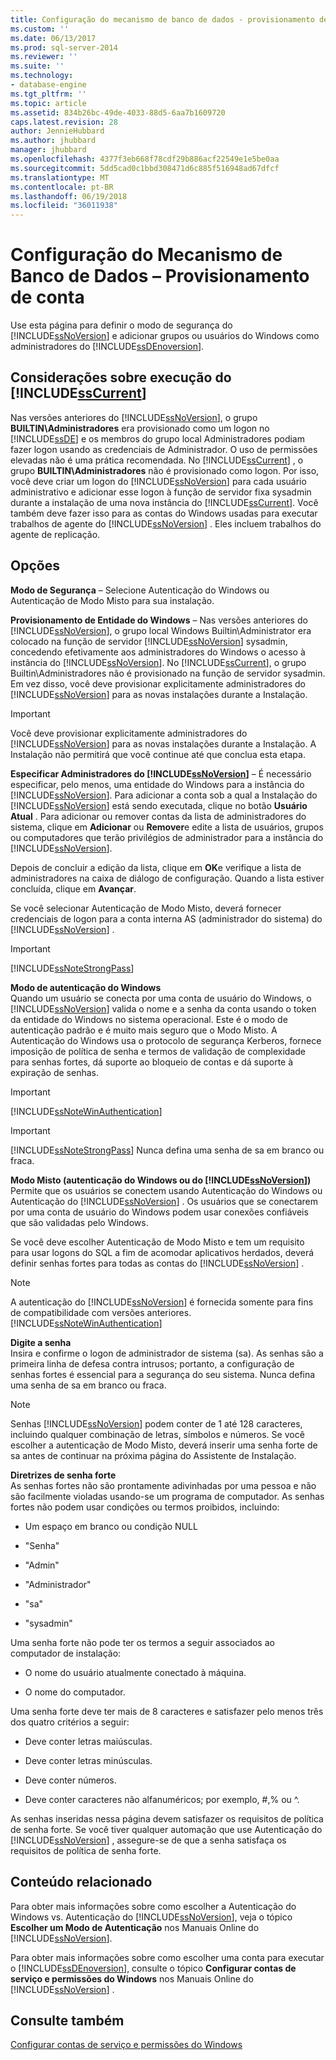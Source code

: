 ```yaml
---
title: Configuração do mecanismo de banco de dados - provisionamento de conta | Microsoft Docs
ms.custom: ''
ms.date: 06/13/2017
ms.prod: sql-server-2014
ms.reviewer: ''
ms.suite: ''
ms.technology:
- database-engine
ms.tgt_pltfrm: ''
ms.topic: article
ms.assetid: 834b26bc-49de-4033-88d5-6aa7b1609720
caps.latest.revision: 28
author: JennieHubbard
ms.author: jhubbard
manager: jhubbard
ms.openlocfilehash: 4377f3eb668f78cdf29b886acf22549e1e5be0aa
ms.sourcegitcommit: 5dd5cad0c1bbd308471d6c885f516948ad67dfcf
ms.translationtype: MT
ms.contentlocale: pt-BR
ms.lasthandoff: 06/19/2018
ms.locfileid: "36011938"
---
```

# <a name="database-engine-configuration---account-provisioning"></a>Configuração do Mecanismo de Banco de Dados – Provisionamento de conta
  Use esta página para definir o modo de segurança do [!INCLUDE[ssNoVersion](../../includes/ssnoversion-md.md)] e adicionar grupos ou usuários do Windows como administradores do [!INCLUDE[ssDEnoversion](../../includes/ssdenoversion-md.md)].  
  
## <a name="considerations-for-running-includesscurrentincludessscurrent-mdmd"></a>Considerações sobre execução do [!INCLUDE[ssCurrent](../../includes/sscurrent-md.md)]  
 Nas versões anteriores do [!INCLUDE[ssNoVersion](../../includes/ssnoversion-md.md)], o grupo **BUILTIN\Administradores** era provisionado como um logon no [!INCLUDE[ssDE](../../includes/ssde-md.md)] e os membros do grupo local Administradores podiam fazer logon usando as credenciais de Administrador. O uso de permissões elevadas não é uma prática recomendada. No [!INCLUDE[ssCurrent](../../includes/sscurrent-md.md)] , o grupo **BUILTIN\Administradores** não é provisionado como logon. Por isso, você deve criar um logon do [!INCLUDE[ssNoVersion](../../includes/ssnoversion-md.md)] para cada usuário administrativo e adicionar esse logon à função de servidor fixa sysadmin durante a instalação de uma nova instância do [!INCLUDE[ssCurrent](../../includes/sscurrent-md.md)]. Você também deve fazer isso para as contas do Windows usadas para executar trabalhos de agente do [!INCLUDE[ssNoVersion](../../includes/ssnoversion-md.md)] . Eles incluem trabalhos do agente de replicação.  
  
## <a name="options"></a>Opções  
 **Modo de Segurança** – Selecione Autenticação do Windows ou Autenticação de Modo Misto para sua instalação.  
  
 **Provisionamento de Entidade do Windows** – Nas versões anteriores do [!INCLUDE[ssNoVersion](../../includes/ssnoversion-md.md)], o grupo local Windows Builtin\Administrator era colocado na função de servidor [!INCLUDE[ssNoVersion](../../includes/ssnoversion-md.md)] sysadmin, concedendo efetivamente aos administradores do Windows o acesso à instância do [!INCLUDE[ssNoVersion](../../includes/ssnoversion-md.md)]. No [!INCLUDE[ssCurrent](../../includes/sscurrent-md.md)], o grupo Builtin\Administradores não é provisionado na função de servidor sysadmin. Em vez disso, você deve provisionar explicitamente administradores do [!INCLUDE[ssNoVersion](../../includes/ssnoversion-md.md)] para as novas instalações durante a Instalação.  
  
> [!IMPORTANT]  
>  Você deve provisionar explicitamente administradores do [!INCLUDE[ssNoVersion](../../includes/ssnoversion-md.md)] para as novas instalações durante a Instalação. A Instalação não permitirá que você continue até que conclua esta etapa.  
  
 **Especificar Administradores do [!INCLUDE[ssNoVersion](../../includes/ssnoversion-md.md)]** – É necessário especificar, pelo menos, uma entidade do Windows para a instância do [!INCLUDE[ssNoVersion](../../includes/ssnoversion-md.md)]. Para adicionar a conta sob a qual a Instalação do [!INCLUDE[ssNoVersion](../../includes/ssnoversion-md.md)] está sendo executada, clique no botão **Usuário Atual** . Para adicionar ou remover contas da lista de administradores do sistema, clique em **Adicionar** ou **Remover**e edite a lista de usuários, grupos ou computadores que terão privilégios de administrador para a instância do [!INCLUDE[ssNoVersion](../../includes/ssnoversion-md.md)].  
  
 Depois de concluir a edição da lista, clique em **OK**e verifique a lista de administradores na caixa de diálogo de configuração. Quando a lista estiver concluída, clique em **Avançar**.  
  
 Se você selecionar Autenticação de Modo Misto, deverá fornecer credenciais de logon para a conta interna AS (administrador do sistema) do [!INCLUDE[ssNoVersion](../../includes/ssnoversion-md.md)] .  
  
> [!IMPORTANT]  
>  [!INCLUDE[ssNoteStrongPass](../../includes/ssnotestrongpass-md.md)]  
  
 **Modo de autenticação do Windows**  
 Quando um usuário se conecta por uma conta de usuário do Windows, o [!INCLUDE[ssNoVersion](../../includes/ssnoversion-md.md)] valida o nome e a senha da conta usando o token da entidade do Windows no sistema operacional. Este é o modo de autenticação padrão e é muito mais seguro que o Modo Misto. A Autenticação do Windows usa o protocolo de segurança Kerberos, fornece imposição de política de senha e termos de validação de complexidade para senhas fortes, dá suporte ao bloqueio de contas e dá suporte à expiração de senhas.  
  
> [!IMPORTANT]  
>  [!INCLUDE[ssNoteWinAuthentication](../../includes/ssnotewinauthentication-md.md)]  
  
> [!IMPORTANT]  
>  [!INCLUDE[ssNoteStrongPass](../../includes/ssnotestrongpass-md.md)] Nunca defina uma senha de sa em branco ou fraca.  
  
 **Modo Misto (autenticação do Windows ou do [!INCLUDE[ssNoVersion](../../includes/ssnoversion-md.md)])**  
 Permite que os usuários se conectem usando Autenticação do Windows ou Autenticação do [!INCLUDE[ssNoVersion](../../includes/ssnoversion-md.md)] . Os usuários que se conectarem por uma conta de usuário do Windows podem usar conexões confiáveis que são validadas pelo Windows.  
  
 Se você deve escolher Autenticação de Modo Misto e tem um requisito para usar logons do SQL a fim de acomodar aplicativos herdados, deverá definir senhas fortes para todas as contas do [!INCLUDE[ssNoVersion](../../includes/ssnoversion-md.md)] .  
  
> [!NOTE]  
>  A autenticação do [!INCLUDE[ssNoVersion](../../includes/ssnoversion-md.md)] é fornecida somente para fins de compatibilidade com versões anteriores. [!INCLUDE[ssNoteWinAuthentication](../../includes/ssnotewinauthentication-md.md)]  
  
 **Digite a senha**  
 Insira e confirme o logon de administrador de sistema (sa). As senhas são a primeira linha de defesa contra intrusos; portanto, a configuração de senhas fortes é essencial para a segurança do seu sistema. Nunca defina uma senha de sa em branco ou fraca.  
  
> [!NOTE]  
>  Senhas [!INCLUDE[ssNoVersion](../../includes/ssnoversion-md.md)] podem conter de 1 até 128 caracteres, incluindo qualquer combinação de letras, símbolos e números. Se você escolher a autenticação de Modo Misto, deverá inserir uma senha forte de sa antes de continuar na próxima página do Assistente de Instalação.  
  
 **Diretrizes de senha forte**  
 As senhas fortes não são prontamente adivinhadas por uma pessoa e não são facilmente violadas usando-se um programa de computador. As senhas fortes não podem usar condições ou termos proibidos, incluindo:  
  
-   Um espaço em branco ou condição NULL  
  
-   "Senha"  
  
-   "Admin"  
  
-   "Administrador"  
  
-   "sa"  
  
-   "sysadmin"  
  
 Uma senha forte não pode ter os termos a seguir associados ao computador de instalação:  
  
-   O nome do usuário atualmente conectado à máquina.  
  
-   O nome do computador.  
  
 Uma senha forte deve ter mais de 8 caracteres e satisfazer pelo menos três dos quatro critérios a seguir:  
  
-   Deve conter letras maiúsculas.  
  
-   Deve conter letras minúsculas.  
  
-   Deve conter números.  
  
-   Deve conter caracteres não alfanuméricos; por exemplo, #,% ou ^.  
  
 As senhas inseridas nessa página devem satisfazer os requisitos de política de senha forte. Se você tiver qualquer automação que use Autenticação do [!INCLUDE[ssNoVersion](../../includes/ssnoversion-md.md)] , assegure-se de que a senha satisfaça os requisitos de política de senha forte.  
  
## <a name="related-content"></a>Conteúdo relacionado  
 Para obter mais informações sobre como escolher a Autenticação do Windows vs. Autenticação do [!INCLUDE[ssNoVersion](../../includes/ssnoversion-md.md)], veja o tópico **Escolher um Modo de Autenticação** nos Manuais Online do [!INCLUDE[ssNoVersion](../../includes/ssnoversion-md.md)].  
  
 Para obter mais informações sobre como escolher uma conta para executar o [!INCLUDE[ssDEnoversion](../../includes/ssdenoversion-md.md)], consulte o tópico **Configurar contas de serviço e permissões do Windows** nos Manuais Online do [!INCLUDE[ssNoVersion](../../includes/ssnoversion-md.md)] .  
  
## <a name="see-also"></a>Consulte também  
 [Configurar contas de serviço e permissões do Windows](../../database-engine/configure-windows/configure-windows-service-accounts-and-permissions.md)  
  
  
